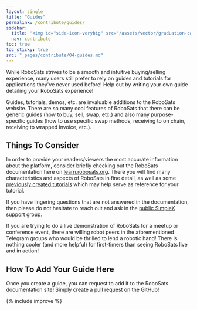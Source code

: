 ```yaml
---
layout: single
title: "Guides"
permalink: /contribute/guides/
sidebar:
  title: '<img id="side-icon-verybig" src="/assets/vector/graduation-cap.svg"/>Guides'
  nav: contribute
toc: true
toc_sticky: true
src: "_pages/contribute/04-guides.md"
---
```



While RoboSats strives to be a smooth and intuitive buying/selling experience, many users still prefer to rely on guides and tutorials for applications they've never used before! Help out by writing your own guide detailing your RoboSats experience!

Guides, tutorials, demos, etc. are invaluable additions to the RoboSats website. There are so many cool features of RoboSats that there can be  generic guides (how to buy, sell, swap, etc.) and also many purpose-specific guides (how to use specific swap methods, receiving to on chain, receiving to wrapped invoice, etc.).

## Things To Consider

In order to provide your readers/viewers the most accurate information about the platform, consider briefly checking out the RoboSats documentation here on [learn.robosats.org](https://learn.robosats.org). There you will find many characteristics and aspects of RoboSats in fine detail, as well as some [previously created tutorials](https://learn.robosats.org/watch/en/) which may help serve as reference for your tutorial.

If you have lingering questions that are not answered in the documentation, then please do not hesitate to reach out and ask in the [public SimpleX support group](https://learn.robosats.org/contribute/code/#communication-channels).

If you are trying to do a live demonstration of RoboSats for a meetup or conference event, there are willing robot peers in the aforementioned Telegram groups who would be thrilled to lend a robotic hand! There is nothing cooler (and more helpful) for first-timers than seeing RoboSats live and in action!

## How To Add Your Guide Here

Once you create a guide, you can request to add it to the RoboSats documentation site! Simply create a pull request on the GitHub!

{% include improve %}

